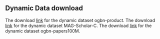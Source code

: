 ## Dynamic Data download
The download [link](https://v50tome-my.sharepoint.com/:f:/g/personal/vls2ketch_v50tome_onmicrosoft_com/EtNVPqCgbNZAuDm_LGkEEy8BJXq5JI7POnzNN7KSwXRUQg?e=jUdXtM) for the dynamic dataset ogbn-product.
The download [link](https://v50tome-my.sharepoint.com/:f:/g/personal/vls2ketch_v50tome_onmicrosoft_com/EpIIdz_ZyMhHtsN4F-Rw34gBK8EWajuLJfs3szFwsUvVPA?e=cwqwsz) for the dynamic dataset MAG-Scholar-C.
The download [link](https://v50tome-my.sharepoint.com/:f:/g/personal/vls2ketch_v50tome_onmicrosoft_com/Eq-ZH2E1F0NJghDBi278QSMBOohcrsczvd59Qx9wH3c-Bg?e=R0KDx1) for the dynamic dataset ogbn-papers100M.
